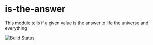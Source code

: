 # is-the-answer

This module tells if a given value is the answer to life the universe and everything

[![Build Status](https://travis-ci.org/dbellettini/is-the-answer.svg?branch=master)](https://travis-ci.org/dbellettini/is-the-answer)
